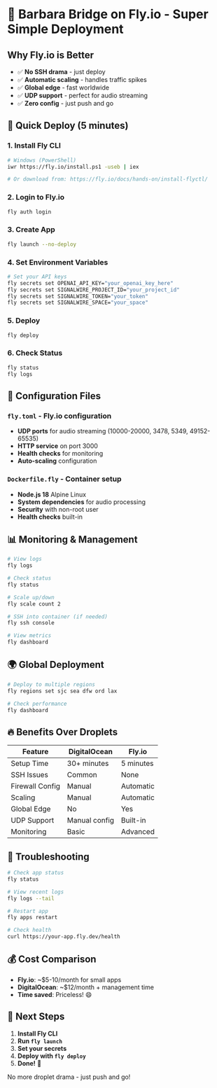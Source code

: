 # 🚀 Barbara Bridge on Fly.io - Super Simple Deployment

## Why Fly.io is Better
- ✅ **No SSH drama** - just deploy
- ✅ **Automatic scaling** - handles traffic spikes
- ✅ **Global edge** - fast worldwide
- ✅ **UDP support** - perfect for audio streaming
- ✅ **Zero config** - just push and go

## 🚀 Quick Deploy (5 minutes)

### 1. Install Fly CLI
```bash
# Windows (PowerShell)
iwr https://fly.io/install.ps1 -useb | iex

# Or download from: https://fly.io/docs/hands-on/install-flyctl/
```

### 2. Login to Fly.io
```bash
fly auth login
```

### 3. Create App
```bash
fly launch --no-deploy
```

### 4. Set Environment Variables
```bash
# Set your API keys
fly secrets set OPENAI_API_KEY="your_openai_key_here"
fly secrets set SIGNALWIRE_PROJECT_ID="your_project_id"
fly secrets set SIGNALWIRE_TOKEN="your_token"
fly secrets set SIGNALWIRE_SPACE="your_space"
```

### 5. Deploy
```bash
fly deploy
```

### 6. Check Status
```bash
fly status
fly logs
```

## 🔧 Configuration Files

### `fly.toml` - Fly.io configuration
- **UDP ports** for audio streaming (10000-20000, 3478, 5349, 49152-65535)
- **HTTP service** on port 3000
- **Health checks** for monitoring
- **Auto-scaling** configuration

### `Dockerfile.fly` - Container setup
- **Node.js 18** Alpine Linux
- **System dependencies** for audio processing
- **Security** with non-root user
- **Health checks** built-in

## 📊 Monitoring & Management

```bash
# View logs
fly logs

# Check status
fly status

# Scale up/down
fly scale count 2

# SSH into container (if needed)
fly ssh console

# View metrics
fly dashboard
```

## 🌍 Global Deployment

```bash
# Deploy to multiple regions
fly regions set sjc sea dfw ord lax

# Check performance
fly dashboard
```

## 🔥 Benefits Over Droplets

| Feature | DigitalOcean | Fly.io |
|---------|-------------|---------|
| Setup Time | 30+ minutes | 5 minutes |
| SSH Issues | Common | None |
| Firewall Config | Manual | Automatic |
| Scaling | Manual | Automatic |
| Global Edge | No | Yes |
| UDP Support | Manual config | Built-in |
| Monitoring | Basic | Advanced |

## 🚨 Troubleshooting

```bash
# Check app status
fly status

# View recent logs
fly logs --tail

# Restart app
fly apps restart

# Check health
curl https://your-app.fly.dev/health
```

## 💰 Cost Comparison
- **Fly.io**: ~$5-10/month for small apps
- **DigitalOcean**: ~$12/month + management time
- **Time saved**: Priceless! 😄

## 🎯 Next Steps
1. **Install Fly CLI**
2. **Run `fly launch`**
3. **Set your secrets**
4. **Deploy with `fly deploy`**
5. **Done!** 🎉

No more droplet drama - just push and go!
